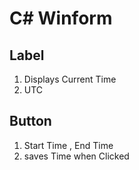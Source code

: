 # C# Winform

## Label 
1. Displays Current Time 
2. UTC
## Button
1. Start Time , End Time
2. saves Time when Clicked
